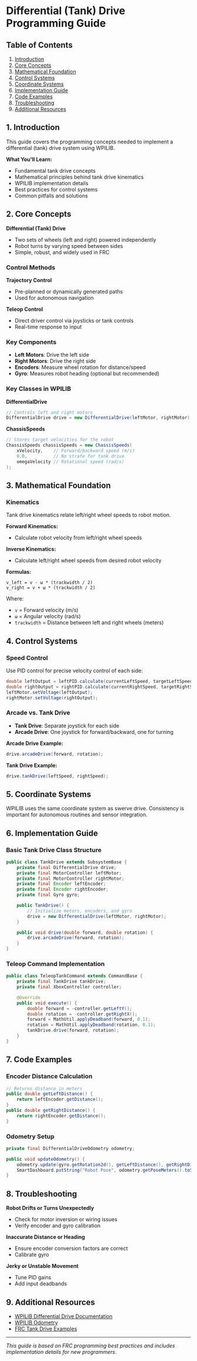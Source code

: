 # Differential (Tank) Drive Programming Guide

## Table of Contents

1. [Introduction](#introduction)
2. [Core Concepts](#core-concepts)
3. [Mathematical Foundation](#mathematical-foundation)
4. [Control Systems](#control-systems)
5. [Coordinate Systems](#coordinate-systems)
6. [Implementation Guide](#implementation-guide)
7. [Code Examples](#code-examples)
8. [Troubleshooting](#troubleshooting)
9. [Additional Resources](#additional-resources)

## 1. Introduction
This guide covers the programming concepts needed to implement a differential (tank) drive system using WPILIB.

**What You'll Learn:**
- Fundamental tank drive concepts
- Mathematical principles behind tank drive kinematics
- WPILIB implementation details
- Best practices for control systems
- Common pitfalls and solutions

## 2. Core Concepts

**Differential (Tank) Drive**
- Two sets of wheels (left and right) powered independently
- Robot turns by varying speed between sides
- Simple, robust, and widely used in FRC

### Control Methods

**Trajectory Control**
- Pre-planned or dynamically generated paths
- Used for autonomous navigation

**Teleop Control**
- Direct driver control via joysticks or tank controls
- Real-time response to input

### Key Components
- **Left Motors**: Drive the left side
- **Right Motors**: Drive the right side
- **Encoders**: Measure wheel rotation for distance/speed
- **Gyro**: Measures robot heading (optional but recommended)

### Key Classes in WPILIB

**DifferentialDrive**
```java
// Controls left and right motors
DifferentialDrive drive = new DifferentialDrive(leftMotor, rightMotor);
```

**ChassisSpeeds**
```java
// Stores target velocities for the robot
ChassisSpeeds chassisSpeeds = new ChassisSpeeds(
    xVelocity,    // Forward/backward speed (m/s)
    0.0,          // No strafe for tank drive
    omegaVelocity // Rotational speed (rad/s)
);
```

## 3. Mathematical Foundation

### Kinematics

Tank drive kinematics relate left/right wheel speeds to robot motion.

**Forward Kinematics:**
- Calculate robot velocity from left/right wheel speeds

**Inverse Kinematics:**
- Calculate left/right wheel speeds from desired robot velocity

**Formulas:**
```
v_left = v - ω * (trackwidth / 2)
v_right = v + ω * (trackwidth / 2)
```
Where:
- `v` = Forward velocity (m/s)
- `ω` = Angular velocity (rad/s)
- `trackwidth` = Distance between left and right wheels (meters)

## 4. Control Systems

### Speed Control
Use PID control for precise velocity control of each side:
```java
double leftOutput = leftPID.calculate(currentLeftSpeed, targetLeftSpeed);
double rightOutput = rightPID.calculate(currentRightSpeed, targetRightSpeed);
leftMotor.setVoltage(leftOutput);
rightMotor.setVoltage(rightOutput);
```

### Arcade vs. Tank Drive
- **Tank Drive**: Separate joystick for each side
- **Arcade Drive**: One joystick for forward/backward, one for turning

**Arcade Drive Example:**
```java
drive.arcadeDrive(forward, rotation);
```

**Tank Drive Example:**
```java
drive.tankDrive(leftSpeed, rightSpeed);
```

## 5. Coordinate Systems

WPILIB uses the same coordinate system as swerve drive. Consistency is important for autonomous routines and sensor integration.

## 6. Implementation Guide

### Basic Tank Drive Class Structure
```java
public class TankDrive extends SubsystemBase {
    private final DifferentialDrive drive;
    private final MotorController leftMotor;
    private final MotorController rightMotor;
    private final Encoder leftEncoder;
    private final Encoder rightEncoder;
    private final Gyro gyro;

    public TankDrive() {
        // Initialize motors, encoders, and gyro
        drive = new DifferentialDrive(leftMotor, rightMotor);
    }

    public void drive(double forward, double rotation) {
        drive.arcadeDrive(forward, rotation);
    }
}
```

### Teleop Command Implementation
```java
public class TeleopTankCommand extends CommandBase {
    private final TankDrive tankDrive;
    private final XboxController controller;

    @Override
    public void execute() {
        double forward = -controller.getLeftY();
        double rotation = -controller.getRightX();
        forward = MathUtil.applyDeadband(forward, 0.1);
        rotation = MathUtil.applyDeadband(rotation, 0.1);
        tankDrive.drive(forward, rotation);
    }
}
```

## 7. Code Examples

### Encoder Distance Calculation
```java
// Returns distance in meters
public double getLeftDistance() {
    return leftEncoder.getDistance();
}
public double getRightDistance() {
    return rightEncoder.getDistance();
}
```

### Odometry Setup
```java
private final DifferentialDriveOdometry odometry;

public void updateOdometry() {
    odometry.update(gyro.getRotation2d(), getLeftDistance(), getRightDistance());
    SmartDashboard.putString("Robot Pose", odometry.getPoseMeters().toString());
}
```

## 8. Troubleshooting

**Robot Drifts or Turns Unexpectedly**
- Check for motor inversion or wiring issues
- Verify encoder and gyro calibration

**Inaccurate Distance or Heading**
- Ensure encoder conversion factors are correct
- Calibrate gyro

**Jerky or Unstable Movement**
- Tune PID gains
- Add input deadbands

## 9. Additional Resources

- [WPILIB Differential Drive Documentation](https://docs.wpilib.org/en/stable/docs/software/hardware-apis/motors/wpi-drive-classes.html)
- [WPILIB Odometry](https://docs.wpilib.org/en/stable/docs/software/kinematics-and-odometry/differential-drive-odometry.html)
- [FRC Tank Drive Examples](https://github.com/wpilibsuite/allwpilib/tree/main/wpilibjExamples/src/main/java/edu/wpi/first/wpilibj/examples/differentialdrivebot)

---

*This guide is based on FRC programming best practices and includes implementation details for new programmers.*

